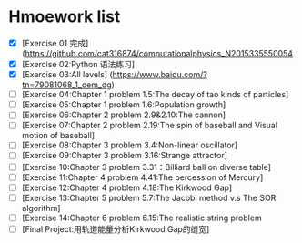 # Hmoework list
- [x] [Exercise 01 完成](https://github.com/cat316874/computationalphysics_N2015335550054
- [x] [Exercise 02:Python 语法练习]
- [x] [Exercise 03:All levels] (https://www.baidu.com/?tn=79081068_1_oem_dg)
- [ ] [Exercise 04:Chapter 1 problem 1.5:The decay of tao kinds of particles]
- [ ] [Exercise 05:Chapter 1 problem 1.6:Population growth]
- [ ] [Exercise 06:Chapter 2 problem 2.9&2.10:The cannon]
- [ ] [Exercise 07:Chapter 2 problem 2.19:The spin of baseball and Visual motion of baseball]
- [ ] [Exercise 08:Chapter 3 problem 3.4:Non-linear oscillator]
- [ ] [Exercise 09:Chapter 3 problem 3.16:Strange attractor]
- [ ] [Exercise 10:Chapter 3 problem 3.31：Billiard ball on diverse table]
- [ ] [Exercise 11:Chapter 4 problem 4.41:The percession of Mercury]
- [ ] [Exercise 12:Chapter 4 problem 4.18:The Kirkwood Gap]
- [ ] [Exercise 13:Chapter 5 problem 5.7:The Jacobi method v.s The SOR algorithm]
- [ ] [Exercise 14:Chapter 6 problem 6.15:The realistic string problem
- [ ] [Final Project:用轨道能量分析Kirkwood Gap的缝宽]
